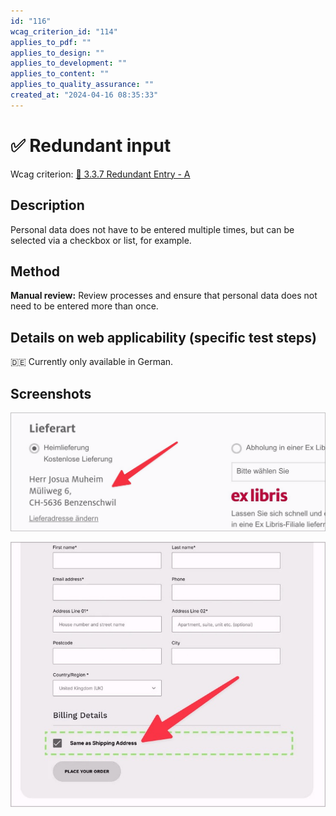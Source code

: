 ```yaml
---
id: "116"
wcag_criterion_id: "114"
applies_to_pdf: ""
applies_to_design: ""
applies_to_development: ""
applies_to_content: ""
applies_to_quality_assurance: ""
created_at: "2024-04-16 08:35:33"
---
```


# ✅ Redundant input

Wcag criterion: [📜 3.3.7 Redundant Entry - A](..)

## Description

Personal data does not have to be entered multiple times, but can be selected via a checkbox or list, for example.

## Method

**Manual review:** Review processes and ensure that personal data does not need to be entered more than once.

## Details on web applicability (specific test steps)

🇩🇪 Currently only available in German.

## Screenshots

![Lieferadresse wird als Rechnungsadresse übernommen (und kann aber natürlich auf Wunsch geändert werden)](images/lieferadresse-wird-als-rechnungsadresse-bernommen.png)

![Option, die Lieferadresse als Rechnungsadresse zu übernehmen](images/option-die-lieferadresse-als-rechnungsadresse-zu-bernehmen.png)
